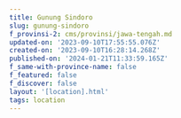 ```yaml
---
title: Gunung Sindoro
slug: gunung-sindoro
f_provinsi-2: cms/provinsi/jawa-tengah.md
updated-on: '2023-09-10T17:55:55.076Z'
created-on: '2023-09-10T16:28:14.268Z'
published-on: '2024-01-21T11:33:59.165Z'
f_same-with-province-name: false
f_featured: false
f_discover: false
layout: '[location].html'
tags: location
---
```



